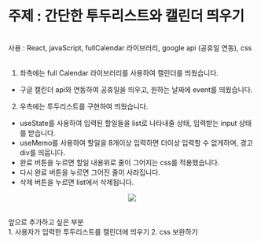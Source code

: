 # 주제 : 간단한 투두리스트와 캘린더 띄우기 
<br/>
사용 : React, javaScript, fullCalendar 라이브러리, google api (공휴일 연동), css
<br/>
<br/>

1. 좌측에는 full Calendar 라이브러리를 사용하여 캘린더를 띄웠습니다.
- 구글 캘린더 api와 연동하여 공휴일을 띄우고, 원하는 날짜에 event를 띄웠습니다.
2. 우측에는 투두리스트를 구현하여 띄웠습니다.
- useState를 사용하여 입력된 할일들을 list로 나타내줄 상태, 입력받는 input 상태를 받습니다.
- useMemo를 사용하여 할일을 8개이상 입력하면 더이상 입력할 수 없게하며, 경고 div를 띄웁니다.
- 완료 버튼을 누르면 할일 내용위로 줄이 그어지는 css를 적용했습니다.
- 다시 완료 버튼을 누르면 그어진 줄이 사라집니다.
- 삭제 버튼을 누르면 list에서 삭제됩니다.


<p align='center'>
  <img src='https://github.com/subin1126/TodoList/assets/137139810/f63683ae-d13f-4e5c-97db-58b74a74b182'>
</p>


<br/>
앞으로 추가하고 싶은 부분
<br/>
1. 사용자가 입력한 투두리스트를 캘린더에 띄우기
2. css 보완하기

